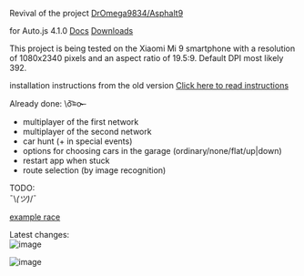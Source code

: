 Revival of the project <a href = "https://github.com/DrOmega9834/Asphalt9" target = "_blank">DrOmega9834\/Asphalt9</a>

for Auto.js 4.1.0 <a href = "https://easydoc.xyz/doc/25791054/uw2FUUiw/3bEzXb4y" target = "_blank">Docs</a> <a href = "https://download.csdn.net/tagalbum/1611" target = "_blank">Downloads</a>

This project is being tested on the Xiaomi Mi 9 smartphone with a resolution of 1080x2340 pixels and an aspect ratio of 19.5:9.
Default DPI most likely 392.

installation instructions from the old version <a href = "./readme/README_EN.md" target = "_blank">Click here to read instructions</a>

Already done: \ō͡≡o˞̶
- multiplayer of the first network
- multiplayer of the second network
- car hunt (+ in special events)
- options for choosing cars in the garage (ordinary/none/flat/up|down)
- restart app when stuck
- route selection (by image recognition)

TODO:  
 ¯\\_(ツ)_/¯  

[example race](https://www.youtube.com/watch?v=yx-xXiE0fXM)

Latest changes:  
![image](https://user-images.githubusercontent.com/25618671/127921833-0233cee2-785c-48f1-9b72-46d4bad7b2db.png)

![image](https://user-images.githubusercontent.com/25618671/122649266-78d3e280-d146-11eb-95f8-530ed53af843.png)


